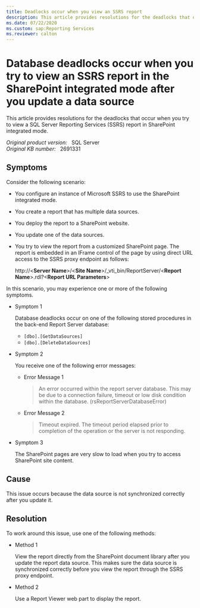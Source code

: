 ```yaml
---
title: Deadlocks occur when you view an SSRS report
description: This article provides resolutions for the deadlocks that occur when you try to view an SSRS report in SharePoint integrated mode. You receive a time-out error when you try to view the report from a customized SharePoint page.
ms.date: 07/22/2020
ms.custom: sap:Reporting Services
ms.reviewer: calton
---
```

# Database deadlocks occur when you try to view an SSRS report in the SharePoint integrated mode after you update a data source

This article provides resolutions for the deadlocks that occur when you try to view a SQL Server Reporting Services (SSRS) report in SharePoint integrated mode.

_Original product version:_ &nbsp; SQL Server  
_Original KB number:_ &nbsp; 2691331

## Symptoms

Consider the following scenario:

- You configure an instance of Microsoft SSRS to use the SharePoint integrated mode.
- You create a report that has multiple data sources.
- You deploy the report to a SharePoint website.
- You update one of the data sources.
- You try to view the report from a customized SharePoint page. The report is embedded in an IFrame control of the page by using direct URL access to the SSRS proxy endpoint as follows:

    http://<**Server Name**>/<**Site Name**>/_vti_bin/ReportServer/<**Report Name**>.rdl?<**Report URL Parameters**>

In this scenario, you may experience one or more of the following symptoms.

- Symptom 1

    Database deadlocks occur on one of the following stored procedures in the back-end Report Server database:

  - `[dbo].[GetDataSources]`
  - `[dbo].[DeleteDataSources]`

- Symptom 2

    You receive one of the following error messages:

  - Error Message 1
    > An error occurred within the report server database. This may be due to a connection failure, timeout or low disk condition within the database. (rsReportServerDatabaseError)

  - Error Message 2
    > Timeout expired. The timeout period elapsed prior to completion of the operation or the server is not responding.

- Symptom 3

    The SharePoint pages are very slow to load when you try to access SharePoint site content.

## Cause

This issue occurs because the data source is not synchronized correctly after you update it.

## Resolution

To work around this issue, use one of the following methods:

- Method 1

    View the report directly from the SharePoint document library after you update the report data source. This makes sure the data source is synchronized correctly before you view the report through the SSRS proxy endpoint.

- Method 2

    Use a Report Viewer web part to display the report.
